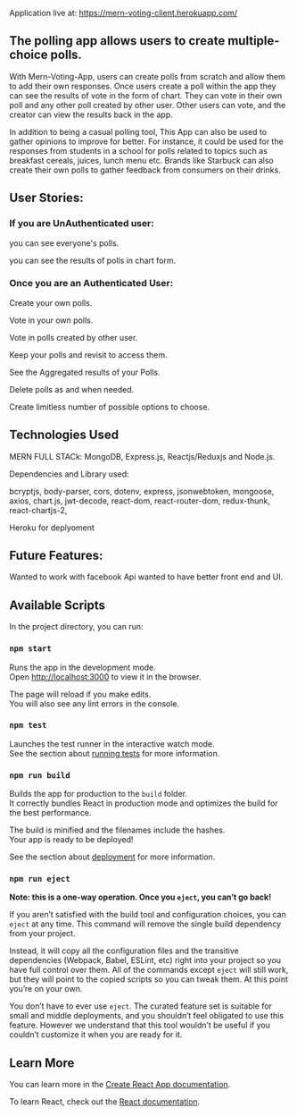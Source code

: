 Application live at: https://mern-voting-client.herokuapp.com/

## The polling app allows users to create multiple-choice polls.

With Mern-Voting-App, users can create polls from scratch and allow them to add their own responses. Once users create a poll within the app they can see the results of vote in the form of chart. They can vote in their own poll and any other poll created by other user. Other users can vote, and the creator can view the results back in the app.

In addition to being a casual polling tool, This App can also be used to gather opinions to improve for better. For instance, it could be used for the responses from students in a school for polls related to topics such as breakfast cereals, juices, lunch menu etc. Brands like Starbuck can also create their own polls to gather feedback from consumers on their drinks.



## User Stories:

### If you are UnAuthenticated user:

you can see everyone's polls.

you can see the results of polls in chart form.

### Once you are an Authenticated User:

Create your own polls.

Vote in your own polls.

Vote in polls created by other user.

Keep your polls and revisit to access them.

See the Aggregated results of your Polls.

Delete polls as and when needed.

Create limitless number of possible options to choose.




## Technologies Used
MERN FULL STACk: MongoDB, Express.js, Reactjs/Reduxjs and Node.js.

Dependencies and Library used:

bcryptjs,
body-parser,
cors,
dotenv,
express,
jsonwebtoken,
mongoose,
axios,
chart.js,
jwt-decode,
react-dom,
react-router-dom,
redux-thunk,
react-chartjs-2,

Heroku for deplyoment

## Future Features:
Wanted to work with facebook Api
wanted to have better front end and UI.

## Available Scripts

In the project directory, you can run:

### `npm start`

Runs the app in the development mode.<br>
Open [http://localhost:3000](http://localhost:3000) to view it in the browser.

The page will reload if you make edits.<br>
You will also see any lint errors in the console.

### `npm test`

Launches the test runner in the interactive watch mode.<br>
See the section about [running tests](https://facebook.github.io/create-react-app/docs/running-tests) for more information.

### `npm run build`

Builds the app for production to the `build` folder.<br>
It correctly bundles React in production mode and optimizes the build for the best performance.

The build is minified and the filenames include the hashes.<br>
Your app is ready to be deployed!

See the section about [deployment](https://facebook.github.io/create-react-app/docs/deployment) for more information.

### `npm run eject`

**Note: this is a one-way operation. Once you `eject`, you can’t go back!**

If you aren’t satisfied with the build tool and configuration choices, you can `eject` at any time. This command will remove the single build dependency from your project.

Instead, it will copy all the configuration files and the transitive dependencies (Webpack, Babel, ESLint, etc) right into your project so you have full control over them. All of the commands except `eject` will still work, but they will point to the copied scripts so you can tweak them. At this point you’re on your own.

You don’t have to ever use `eject`. The curated feature set is suitable for small and middle deployments, and you shouldn’t feel obligated to use this feature. However we understand that this tool wouldn’t be useful if you couldn’t customize it when you are ready for it.

## Learn More

You can learn more in the [Create React App documentation](https://facebook.github.io/create-react-app/docs/getting-started).

To learn React, check out the [React documentation](https://reactjs.org/).



